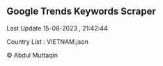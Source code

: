 

## Google Trends Keywords Scraper 
 
Last Update 15-08-2023 , 21:42:44

Country List :
VIETNAM.json



© Abdul Muttaqin 
